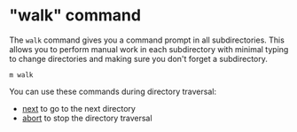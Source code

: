 # "walk" command

The `walk` command gives you a command prompt in all subdirectories. This allows
you to perform manual work in each subdirectory with minimal typing to change
directories and making sure you don't forget a subdirectory.

```
m walk
```

You can use these commands during directory traversal:

- [next](next.md) to go to the next directory
- [abort](abort.md) to stop the directory traversal
